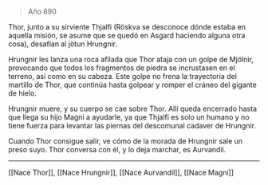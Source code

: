 > Año 890

Thor, junto a su sirviente Thjalfi (Röskva se desconoce dónde estaba en aquella misión, se asume que se quedó en Asgard haciendo alguna otra cosa), desafían al jötun Hrungnir.

Hrungnir les lanza una roca afilada que Thor ataja con un golpe de Mjölnir, provocando que todos los fragmentos de piedra se incrustasen en el terreno, así como en su cabeza. Este golpe no frena la trayectoria del martillo de Thor, que continúa hasta golpear y romper el cráneo del gigante de hielo.

Hrungnir muere, y su cuerpo se cae sobre Thor. Allí queda encerrado hasta que llega su hijo Magni a ayudarle, ya que Thjalfi es solo un humano y no tiene fuerza para levantar las piernas del descomunal cadaver de Hrungnir.

Cuando Thor consigue salir, ve cómo de la morada de Hrungnir sale un preso suyo. Thor conversa con él, y lo deja marchar, es Aurvandil.

---

[[Nace Thor]], [[Nace Hrungnir]], [[Nace Aurvandil]], [[Nace Magni]]